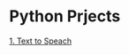 # Python Prjects

[1. Text to Speach](https://drive.google.com/drive/folders/1z9-gUFSFLuUB0fltNXisuFrBqVTW0usU?usp=sharing)

